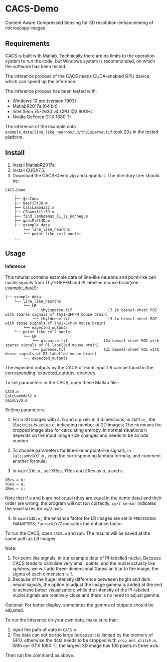 # CACS-Demo
Content Aware Compressed Sensing for 3D resolution-enhancemeng of microscopy images 

## Requirements

CACS is built with Matlab. Technically there are no limits to the operation system to run the code, but Windows system is recommonded, on which the software has been tested.

The inference process of the CACS needs CUDA-enabled GPU device, which can speed up the inference. 

The inference process has been tested with:

 * Windows 10 pro (version 1903)
 * MatlabR2017a (64 bit)
 * Intel Xeon E5-2630 v4 CPU @2.80GHz
 * Nvidia GeForce GTX 1080 Ti
 
The inference of the example data `example_data/line_like_neurons/LR/thy1sparse.tif` took 20s in the tested platform.

## Install

1. Install MatlabR2017a 
2. Install CUDA7.5.
3. Download the CACS-Demo.zip and unpack it. The directory tree should be: 

```  
CACS-Demo   
    .
    ├── @csConv
    ├── BesFilt3D.m
    ├── CalcLambda32.m
    ├── CSgausfilt3D.m
    ├── find_lambdamax_l1_ls_nonneg.m
    ├── gausFilt3D.m
    ├── example_data
        └── line_like_neurons
        └── point_like_cell_nuclei
    ...
```

## Usage

#### Inference

This toturial contains example data of line-like neurons and point-like cell nuclei signals from Thy1-GFP-M and PI labelled mouse brain(see example_data/):

```
├── example_data
    └── line_like_neurons
        └── LR
            └── thy1sparse.tif                (3.2x bessel-sheet ROI with sparse signals of Thy1-GFP-M mouse brain)
            └── thy1dense.tif                 (3.2x bessel-sheet ROI with dense signals of Thy1-GFP-M mouse brain)
        └── expected_outputs
    └── point_like_cell_nuclei
        └── LR
            └── pisparse.tif                (2x bessel-sheet ROI with sparse signals of PI-labelled mouse brain)
            └── pidense.tif                 (2x bessel-sheet ROI with dense signals of PI-labelled mouse brain)
        └── expected_outputs

```

The expected outputs by the CACS of each input LR can be found in the corresponding 'expected_outputs' directory. 

To set parameters in the CACS, open these Matlab file :

```
CACS.m
CalcLambda32.m
mainCS3D.m

```

Setting parameters:

1. For a 3D images with a, b and c pixels in 3 dimensions, in `CACS.m` , the `Blocksize` is set as c, indicating number of 2D images; The `nh` means the cropped image size for calculating entropy, in normal situations it depends on the input image size changes and needs to be an odd number.

2. To choose parameters for line-like or point-like signals, in `CalcLambda32.m` , keep the corresponding lambda formula, and comment another formula;

3. In `mainCS3D.m` , set XRes, YRes and ZRes as b, a and c
```
XRes = b;
YRes = a;
ZRes = c;
```
Note that if a and b are not equal (they are equal in the demo data) and their order are wrong, the program will not run correctly.
`xy/z sensor` indicates the voxel sizes for xy/z axis.

4. In `mainCS3D.m` , the enhance factor for LR images are set in `PROCESSING PARAMETERS`;
`FactorX/Y/Z` indicates the enhance factor. 

To run the CACS, open `CACS.m` and run.
The results will be saved at the same path as LR images.

Note:
1. For point-like signals, in our example data of PI-labelled nuclei, Because CACS tends to calculate very small points, and the nuclei actually like spheres, we will add three-dimensional Gaussian blur to the image, the sigma of each dimension is 1.
2. Because of the huge intensity difference betweeen bright and dark neural signals, the option to adjust the image gamma is added at the end to achieve better visualization; while the intensity of the PI-labeled nuclei signals are relatively close and there is no need to adjust gamma.

Optional: For better display, sometimes the gamma of outputs should be adjusted.

To run the inference on your own data, make sure that:
1. Input the path of data in `CACS.m`.
2. The data can not be too large because it is limited by the memory of GPU, otherwise the data needs to be cropped with `crop_and_stitch.m`. With our GTX 1080 Ti, the largest 3D image has 100 pixels in three axis.

Then run the command as above. 
